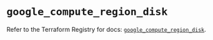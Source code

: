 # `google_compute_region_disk`

Refer to the Terraform Registry for docs: [`google_compute_region_disk`](https://registry.terraform.io/providers/hashicorp/google/6.34.0/docs/resources/compute_region_disk).
